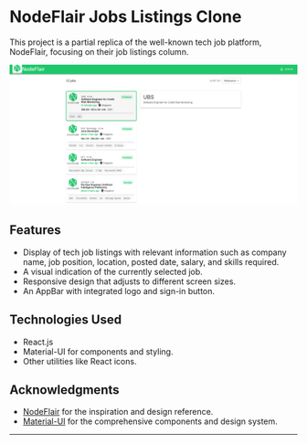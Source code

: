 # NodeFlair Jobs Listings Clone

This project is a partial replica of the well-known tech job platform, NodeFlair, focusing on their job listings column.

![Project Screenshot](public/images/screenshot.png)

## Features

- Display of tech job listings with relevant information such as company name, job position, location, posted date, salary, and skills required.
- A visual indication of the currently selected job.
- Responsive design that adjusts to different screen sizes.
- An AppBar with integrated logo and sign-in button.

## Technologies Used

- React.js
- Material-UI for components and styling.
- Other utilities like React icons.

## Acknowledgments

- [NodeFlair](https://www.nodeflair.com/) for the inspiration and design reference.
- [Material-UI](https://mui.com/) for the comprehensive components and design system.

---